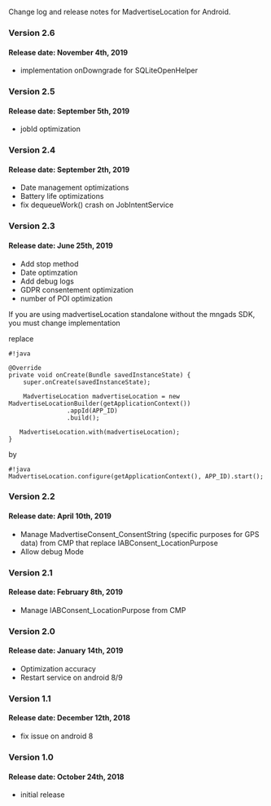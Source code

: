 Change log and release notes for MadvertiseLocation for Android.

### Version 2.6
#### Release date: November 4th, 2019

 - implementation onDowngrade for SQLiteOpenHelper

### Version 2.5
#### Release date: September 5th, 2019

 - jobId optimization

### Version 2.4
#### Release date: September 2th, 2019

 - Date management optimizations
 - Battery life optimizations
 - fix dequeueWork() crash on JobIntentService

### Version 2.3
#### Release date: June 25th, 2019

 - Add stop method
 - Date optimzation
 - Add debug logs
 - GDPR consentement optimization
 - number of POI optimization

If you are using madvertiseLocation standalone without the mngads SDK, you must change implementation

replace


```
#!java

@Override
private void onCreate(Bundle savedInstanceState) {
	super.onCreate(savedInstanceState);
	
	MadvertiseLocation madvertiseLocation = new MadvertiseLocationBuilder(getApplicationContext())
                .appId(APP_ID)
                .build();

   MadvertiseLocation.with(madvertiseLocation);
}
```

by


```
#!java
MadvertiseLocation.configure(getApplicationContext(), APP_ID).start();

```



### Version 2.2
#### Release date: April 10th, 2019

 - Manage MadvertiseConsent_ConsentString (specific purposes for GPS data) from CMP that replace IABConsent_LocationPurpose
 - Allow debug Mode

### Version 2.1
#### Release date: February 8th, 2019

 - Manage IABConsent_LocationPurpose from CMP

### Version 2.0
#### Release date: January 14th, 2019

 - Optimization accuracy
 - Restart service on android 8/9

### Version 1.1
#### Release date: December 12th, 2018

 - fix issue on android 8

### Version 1.0
#### Release date: October 24th, 2018

 - initial release